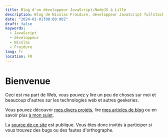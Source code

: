 ```yaml
---
title: Blog d'un développeur JavaScript/NodeJS à Lille
description: Blog de Nicolas Froidure, développeur JavaScript fullstack à Lille.
date: "2024-01-01T08:00:00Z"
draft: false
keywords:
  - JavaScript
  - développeur
  - Nicolas
  - Froidure
lang: fr
location: FR
---
```


# Bienvenue

Ceci est ma part de Web, vous pouvez y lire un peu de choses sur moi et
beaucoup d'autres sur les technologies web et autres geekeries.

Vous pouvez découvrir [mes divers projets](/fr/projets), lire
[mes articles de blog](/fr/blog) ou en savoir plus
[à mon sujet](/fr/a_propos).

La [source de ce site](https://github.com/nfroidure/blog) est publique. Vous
êtes donc invités à participer si vous trouvez des bugs ou des fautes
d'orthographe.
